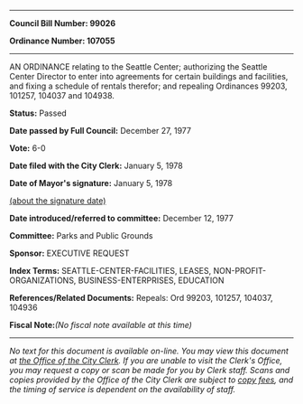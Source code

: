 

********

**Council Bill Number: 99026**
   
**Ordinance Number: 107055**
********

 AN ORDINANCE relating to the Seattle Center; authorizing the Seattle Center Director to enter into agreements for certain buildings and facilities, and fixing a schedule of rentals therefor; and repealing Ordinances 99203, 101257, 104037 and 104938.

**Status:** Passed
   
**Date passed by Full Council:** December 27, 1977
   
**Vote:** 6-0
   
**Date filed with the City Clerk:** January 5, 1978
   
**Date of Mayor's signature:** January 5, 1978
   
[(about the signature date)](/~public/approvaldate.htm)
   
   
   
**Date introduced/referred to committee:** December 12, 1977
   
**Committee:** Parks and Public Grounds
   
**Sponsor:** EXECUTIVE REQUEST
   
   
**Index Terms:** SEATTLE-CENTER-FACILITIES, LEASES, NON-PROFIT-ORGANIZATIONS, BUSINESS-ENTERPRISES, EDUCATION

**References/Related Documents:** Repeals: Ord 99203, 101257, 104037, 104936

**Fiscal Note:**_(No fiscal note available at this time)_
********

_No text for this document is available on-line. You may view this document at [the Office of the City Clerk](http://www.seattle.gov/leg/clerk/contactUs.htm). If you are unable to visit the Clerk's Office, you may request a copy or scan be made for you by Clerk staff. Scans and copies provided by the Office of the City Clerk are subject to [copy fees](http://clerk.seattle.gov/~public/clerkfees.htm), and the timing of service is dependent on the availability of staff._

